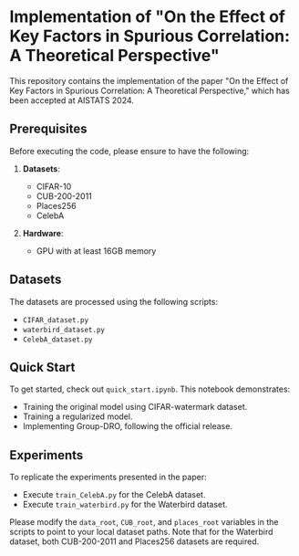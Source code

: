# Implementation of "On the Effect of Key Factors in Spurious Correlation: A Theoretical Perspective"

This repository contains the implementation of the paper "On the Effect of Key Factors in Spurious Correlation: A Theoretical Perspective," which has been accepted at AISTATS 2024.

## Prerequisites

Before executing the code, please ensure to have the following:

1. **Datasets**: 
   - CIFAR-10
   - CUB-200-2011
   - Places256
   - CelebA

2. **Hardware**: 
   - GPU with at least 16GB memory

## Datasets

The datasets are processed using the following scripts:
- `CIFAR_dataset.py`
- `waterbird_dataset.py`
- `CelebA_dataset.py`

## Quick Start

To get started, check out `quick_start.ipynb`. This notebook demonstrates:
- Training the original model using CIFAR-watermark dataset.
- Training a regularized model.
- Implementing Group-DRO, following the official release.

## Experiments

To replicate the experiments presented in the paper:
- Execute `train_CelebA.py` for the CelebA dataset.
- Execute `train_waterbird.py` for the Waterbird dataset.

Please modify the `data_root`, `CUB_root`, and `places_root` variables in the scripts to point to your local dataset paths. Note that for the Waterbird dataset, both CUB-200-2011 and Places256 datasets are required.
